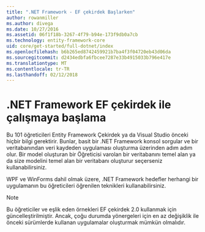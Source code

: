 ```yaml
---
title: ".NET Framework - EF çekirdek Başlarken"
author: rowanmiller
ms.author: divega
ms.date: 10/27/2016
ms.assetid: 06f1f18b-3267-4f79-b94e-173f9db0a7cb
ms.technology: entity-framework-core
uid: core/get-started/full-dotnet/index
ms.openlocfilehash: b6b265ed8742459921b7ba4f3f04720eb43d06da
ms.sourcegitcommit: d2434edbfa6fbcee7287e33b4915033b796e417e
ms.translationtype: MT
ms.contentlocale: tr-TR
ms.lasthandoff: 02/12/2018
---
```

# <a name="getting-started-with-ef-core-on-net-framework"></a>.NET Framework EF çekirdek ile çalışmaya başlama

Bu 101 öğreticileri Entity Framework Çekirdek ya da Visual Studio önceki hiçbir bilgi gerektirir. Bunlar, basit bir .NET Framework konsol sorgular ve bir veritabanından veri kaydeden uygulaması oluşturma üzerinden adım adım olur. Bir model oluşturan bir Öğreticisi varolan bir veritabanını temel alan ya da size modelini temel alan bir veritabanı oluşturur seçerseniz kullanabilirsiniz.

WPF ve WinForms dahil olmak üzere, .NET Framework hedefler herhangi bir uygulamanın bu öğreticileri öğrenilen teknikleri kullanabilirsiniz.

> [!NOTE]  
> Bu öğreticiler ve eşlik eden örnekleri EF çekirdek 2.0 kullanmak için güncelleştirilmiştir. Ancak, çoğu durumda yönergeleri için en az değişiklik ile önceki sürümlerde kullanan uygulamalar oluşturmak mümkün olmalıdır.
